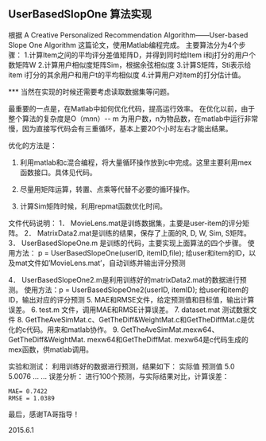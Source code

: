 ## UserBasedSlopOne 算法实现

根据 A Creative Personalized Recommendation Algorithm——User-based Slope One Algorithm 这篇论文，使用Matlab编程完成。
主要算法分为4个步骤：
1.计算Item之间的平均评分差值矩阵D，并得到同时给Item i和j打分的用户个数矩阵W
2.计算用户相似度矩阵Sim，根据余弦相似度
3.计算S矩阵，Sti表示给item i打分的其余用户和用户t的平均相似度
4.计算用户对item的打分估计值。


*** 当然在实现的时候还需要考虑读取数据集等问题。

最重要的一点是，在Matlab中如何优化代码，提高运行效率。
在优化以前，由于整个算法的复杂度是O（m*n*n）-- m 为用户数，n为物品数，在matlab中运行非常慢，因为直接写代码会有三重循环，基本上要20个小时左右才能出结果。

优化的方法是：

1. 利用matlab和c混合编程，将大量循环操作放到c中完成。这里主要利用mex函数接口。具体见代码。

2. 尽量用矩阵运算，转置、点乘等代替不必要的循环操作。

3. 计算Sim矩阵时候，利用repmat函数优化时间。


文件代码说明：
1． MovieLens.mat是训练数据集，主要是user-item的评分矩阵。
2． MatrixData2.mat是训练的结果，保存了上面的R, D, W, Sim, S矩阵。
3． UserBasedSlopeOne.m 是训练的代码，主要实现上面算法的四个步骤。
使用方法： p = UserBasedSlopeOne(userID, itemID,file);  给user和item的ID，以及mat文件如’MovieLens.mat’，自动训练并输出评分预测

4． UserBasedSlopeOne2.m是利用训练好的matrixData2.mat的数据进行预测。
使用方法：p = UserBasedSlopeOne2(userID, itemID); 给user和item的ID，输出对应的评分预测
5. MAE和RMSE文件，给定预测值和目标值，输出计算误差。
6. test.m 文件，调用MAE和RMSE计算误差。
7. dataset.mat 测试数据文件
8. GetTheAveSimMat.c、GetTheDiff&WeightMat.c和GetTheDiffMat.c是优化的c代码。用来和matlab协作。
9. GetTheAveSimMat.mexw64、GetTheDiff&WeightMat. mexw64和GetTheDiffMat. mexw64是c代码生成的mex函数，供matlab调用。

实验和测试：
	利用训练好的数据进行预测，结果如下：
	   实际值   预测值
	   5.0      5.0076
	   ...	    ...
误差分析：
	进行100个预测，与实际结果对比，计算误差：
	
	MAE= 0.7422
	RMSE = 1.0389


最后，感谢TA哥指导！

2015.6.1

